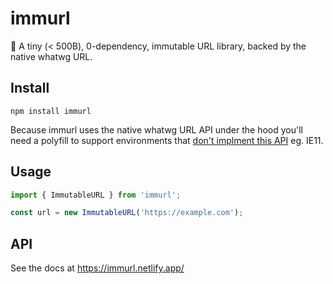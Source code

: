 # immurl

🔗 A tiny (< 500B), 0-dependency, immutable URL library, backed by the native whatwg URL.

## Install

```
npm install immurl
```

Because immurl uses the native whatwg URL API under the hood you'll need a polyfill to support environments that [don't implment this API](https://developer.mozilla.org/en-US/docs/Web/API/URL#Browser_compatibility) eg. IE11.

## Usage

```typescript
import { ImmutableURL } from 'immurl';

const url = new ImmutableURL('https://example.com');
```

## API

See the docs at https://immurl.netlify.app/
